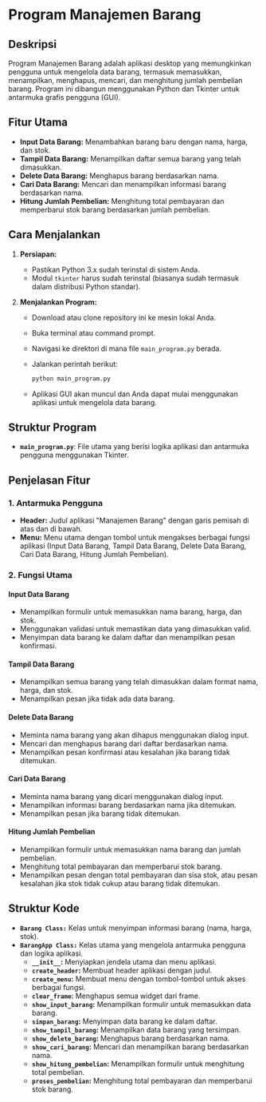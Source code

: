 # Program Manajemen Barang

## Deskripsi

Program Manajemen Barang adalah aplikasi desktop yang memungkinkan pengguna untuk mengelola data barang, termasuk memasukkan, menampilkan, menghapus, mencari, dan menghitung jumlah pembelian barang. Program ini dibangun menggunakan Python dan Tkinter untuk antarmuka grafis pengguna (GUI).

## Fitur Utama

- **Input Data Barang:** Menambahkan barang baru dengan nama, harga, dan stok.
- **Tampil Data Barang:** Menampilkan daftar semua barang yang telah dimasukkan.
- **Delete Data Barang:** Menghapus barang berdasarkan nama.
- **Cari Data Barang:** Mencari dan menampilkan informasi barang berdasarkan nama.
- **Hitung Jumlah Pembelian:** Menghitung total pembayaran dan memperbarui stok barang berdasarkan jumlah pembelian.

## Cara Menjalankan

1. **Persiapan:**
   - Pastikan Python 3.x sudah terinstal di sistem Anda.
   - Modul `tkinter` harus sudah terinstal (biasanya sudah termasuk dalam distribusi Python standar).

2. **Menjalankan Program:**
   - Download atau clone repository ini ke mesin lokal Anda.
   - Buka terminal atau command prompt.
   - Navigasi ke direktori di mana file `main_program.py` berada.
   - Jalankan perintah berikut:

     ```sh
     python main_program.py
     ```

   - Aplikasi GUI akan muncul dan Anda dapat mulai menggunakan aplikasi untuk mengelola data barang.

## Struktur Program

- **`main_program.py`**: File utama yang berisi logika aplikasi dan antarmuka pengguna menggunakan Tkinter.

## Penjelasan Fitur

### 1. **Antarmuka Pengguna**

- **Header:** Judul aplikasi "Manajemen Barang" dengan garis pemisah di atas dan di bawah.
- **Menu:** Menu utama dengan tombol untuk mengakses berbagai fungsi aplikasi (Input Data Barang, Tampil Data Barang, Delete Data Barang, Cari Data Barang, Hitung Jumlah Pembelian).

### 2. **Fungsi Utama**

#### **Input Data Barang**

- Menampilkan formulir untuk memasukkan nama barang, harga, dan stok.
- Menggunakan validasi untuk memastikan data yang dimasukkan valid.
- Menyimpan data barang ke dalam daftar dan menampilkan pesan konfirmasi.

#### **Tampil Data Barang**

- Menampilkan semua barang yang telah dimasukkan dalam format nama, harga, dan stok.
- Menampilkan pesan jika tidak ada data barang.

#### **Delete Data Barang**

- Meminta nama barang yang akan dihapus menggunakan dialog input.
- Mencari dan menghapus barang dari daftar berdasarkan nama.
- Menampilkan pesan konfirmasi atau kesalahan jika barang tidak ditemukan.

#### **Cari Data Barang**

- Meminta nama barang yang dicari menggunakan dialog input.
- Menampilkan informasi barang berdasarkan nama jika ditemukan.
- Menampilkan pesan jika barang tidak ditemukan.

#### **Hitung Jumlah Pembelian**

- Menampilkan formulir untuk memasukkan nama barang dan jumlah pembelian.
- Menghitung total pembayaran dan memperbarui stok barang.
- Menampilkan pesan dengan total pembayaran dan sisa stok, atau pesan kesalahan jika stok tidak cukup atau barang tidak ditemukan.

## Struktur Kode

- **`Barang Class:`** Kelas untuk menyimpan informasi barang (nama, harga, stok).
- **`BarangApp Class:`** Kelas utama yang mengelola antarmuka pengguna dan logika aplikasi.
  - **`__init__`:** Menyiapkan jendela utama dan menu aplikasi.
  - **`create_header`:** Membuat header aplikasi dengan judul.
  - **`create_menu`:** Membuat menu dengan tombol-tombol untuk akses berbagai fungsi.
  - **`clear_frame`:** Menghapus semua widget dari frame.
  - **`show_input_barang`:** Menampilkan formulir untuk memasukkan data barang.
  - **`simpan_barang`:** Menyimpan data barang ke dalam daftar.
  - **`show_tampil_barang`:** Menampilkan data barang yang tersimpan.
  - **`show_delete_barang`:** Menghapus barang berdasarkan nama.
  - **`show_cari_barang`:** Mencari dan menampilkan barang berdasarkan nama.
  - **`show_hitung_pembelian`:** Menampilkan formulir untuk menghitung total pembelian.
  - **`proses_pembelian`:** Menghitung total pembayaran dan memperbarui stok barang.
